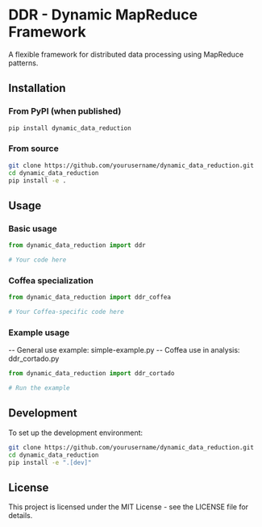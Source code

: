 # DDR - Dynamic MapReduce Framework

A flexible framework for distributed data processing using MapReduce patterns.

## Installation

### From PyPI (when published)
```bash
pip install dynamic_data_reduction
```

### From source
```bash
git clone https://github.com/yourusername/dynamic_data_reduction.git
cd dynamic_data_reduction
pip install -e .
```

## Usage

### Basic usage
```python
from dynamic_data_reduction import ddr

# Your code here
```

### Coffea specialization
```python
from dynamic_data_reduction import ddr_coffea

# Your Coffea-specific code here
```

### Example usage
-- General use example: simple-example.py
-- Coffea use in analysis: ddr_cortado.py

```python
from dynamic_data_reduction import ddr_cortado

# Run the example
```

## Development

To set up the development environment:

```bash
git clone https://github.com/yourusername/dynamic_data_reduction.git
cd dynamic_data_reduction
pip install -e ".[dev]"
```

## License

This project is licensed under the MIT License - see the LICENSE file for details.
